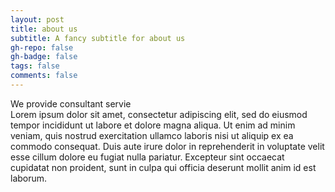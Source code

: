 ```yaml
---
layout: post
title: about us
subtitle: A fancy subtitle for about us
gh-repo: false
gh-badge: false
tags: false
comments: false
---
```

We provide consultant servie<br>
Lorem ipsum dolor sit amet, consectetur adipiscing elit,
         sed do eiusmod tempor incididunt ut labore et dolore magna aliqua.
          Ut enim ad minim veniam, quis nostrud exercitation ullamco laboris nisi ut aliquip ex ea commodo consequat.
           Duis aute irure dolor in reprehenderit in voluptate velit esse cillum dolore eu fugiat nulla pariatur.
            Excepteur sint occaecat cupidatat non proident, sunt in culpa qui officia deserunt mollit anim id est laborum.


